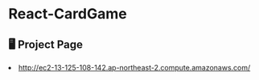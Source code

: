 # React-CardGame

## 🖥️ Project Page

<li><a href = "http://ec2-13-125-108-142.ap-northeast-2.compute.amazonaws.com">http://ec2-13-125-108-142.ap-northeast-2.compute.amazonaws.com/</a></li>
